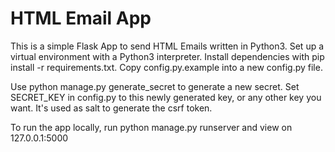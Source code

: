 # HTML Email App 
 
This is a simple Flask App to send HTML Emails written in Python3.  Set up a virtual environment with a Python3 interpreter.  Install dependencies with pip install -r requirements.txt.  Copy config.py.example into a new config.py file.  
 
Use python manage.py generate_secret to generate a new secret.  Set SECRET_KEY in config.py to this newly generated key, or any other key you want.  It's used as salt to generate the csrf token.  
 
To run the app locally, run python manage.py runserver and view on 127.0.0.1:5000